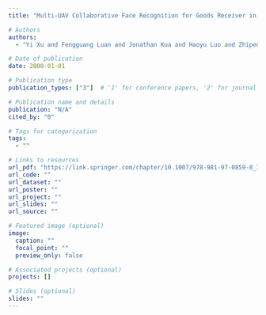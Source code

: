 ```yaml
---
title: "Multi-UAV Collaborative Face Recognition for Goods Receiver in Edge-Based Smart Delivery Services"

# Authors
authors:
  - "Yi Xu and Fengguang Luan and Jonathan Kua and Haoyu Luo and Zhipeng Wang and Xiao Liu"

# Date of publication
date: 2000-01-01

# Publication type
publication_types: ["3"]  # '1' for conference papers, '2' for journal articles, '3' for preprints

# Publication name and details
publication: "N/A"
cited_by: "0"

# Tags for categorization
tags:
  - ""

# Links to resources
url_pdf: "https://link.springer.com/chapter/10.1007/978-981-97-0859-8_13"  # Link to the resource
url_code: ""
url_dataset: ""
url_poster: ""
url_project: ""
url_slides: ""
url_source: ""

# Featured image (optional)
image:
  caption: ""
  focal_point: ""
  preview_only: false

# Associated projects (optional)
projects: []

# Slides (optional)
slides: ""
---
```


